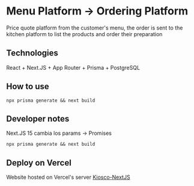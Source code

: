 # Menu Platform -> Ordering Platform 
Price quote platform from the customer's menu, the order is sent to the kitchen platform to list the products and order their preparation
## Technologies
React + Next.JS + App Router + Prisma + PostgreSQL
## How to use
```
npx prisma generate && next build
```
## Developer notes
Next.JS 15 cambia los params -> Promises
```
npx prisma generate && next build
```

## Deploy on Vercel
Website hosted on Vercel's server
[Kiosco-NextJS](https://kiosco-next-js-zjd4.vercel.app/)
